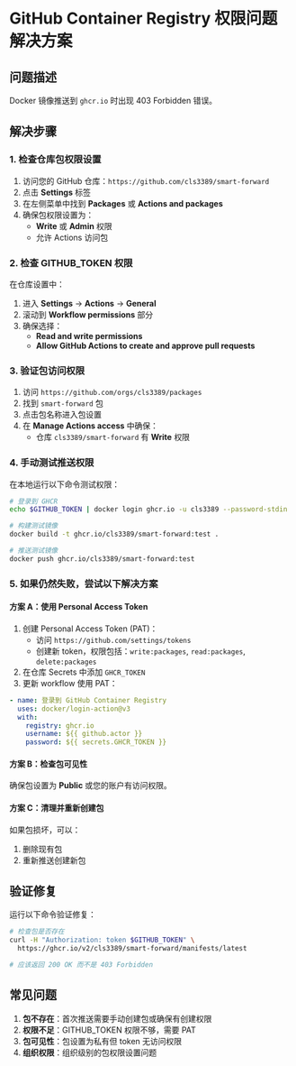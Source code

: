 # GitHub Container Registry 权限问题解决方案

## 问题描述
Docker 镜像推送到 `ghcr.io` 时出现 403 Forbidden 错误。

## 解决步骤

### 1. 检查仓库包权限设置

1. 访问您的 GitHub 仓库：`https://github.com/cls3389/smart-forward`
2. 点击 **Settings** 标签
3. 在左侧菜单中找到 **Packages** 或 **Actions and packages**
4. 确保包权限设置为：
   - **Write** 或 **Admin** 权限
   - 允许 Actions 访问包

### 2. 检查 GITHUB_TOKEN 权限

在仓库设置中：
1. 进入 **Settings** → **Actions** → **General**
2. 滚动到 **Workflow permissions** 部分
3. 确保选择：
   - **Read and write permissions**
   - **Allow GitHub Actions to create and approve pull requests**

### 3. 验证包访问权限

1. 访问 `https://github.com/orgs/cls3389/packages`
2. 找到 `smart-forward` 包
3. 点击包名称进入包设置
4. 在 **Manage Actions access** 中确保：
   - 仓库 `cls3389/smart-forward` 有 **Write** 权限

### 4. 手动测试推送权限

在本地运行以下命令测试权限：

```bash
# 登录到 GHCR
echo $GITHUB_TOKEN | docker login ghcr.io -u cls3389 --password-stdin

# 构建测试镜像
docker build -t ghcr.io/cls3389/smart-forward:test .

# 推送测试镜像
docker push ghcr.io/cls3389/smart-forward:test
```

### 5. 如果仍然失败，尝试以下解决方案

#### 方案 A：使用 Personal Access Token
1. 创建 Personal Access Token (PAT)：
   - 访问 `https://github.com/settings/tokens`
   - 创建新 token，权限包括：`write:packages`, `read:packages`, `delete:packages`
2. 在仓库 Secrets 中添加 `GHCR_TOKEN`
3. 更新 workflow 使用 PAT：

```yaml
- name: 登录到 GitHub Container Registry
  uses: docker/login-action@v3
  with:
    registry: ghcr.io
    username: ${{ github.actor }}
    password: ${{ secrets.GHCR_TOKEN }}
```

#### 方案 B：检查包可见性
确保包设置为 **Public** 或您的账户有访问权限。

#### 方案 C：清理并重新创建包
如果包损坏，可以：
1. 删除现有包
2. 重新推送创建新包

## 验证修复

运行以下命令验证修复：

```bash
# 检查包是否存在
curl -H "Authorization: token $GITHUB_TOKEN" \
  https://ghcr.io/v2/cls3389/smart-forward/manifests/latest

# 应该返回 200 OK 而不是 403 Forbidden
```

## 常见问题

1. **包不存在**：首次推送需要手动创建包或确保有创建权限
2. **权限不足**：GITHUB_TOKEN 权限不够，需要 PAT
3. **包可见性**：包设置为私有但 token 无访问权限
4. **组织权限**：组织级别的包权限设置问题
